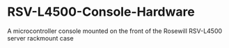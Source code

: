 # RSV-L4500-Console-Hardware
A microcontroller console mounted on the front of the Rosewill RSV-L4500 server rackmount case
